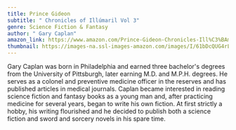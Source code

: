 ```yaml
---
title: Prince Gideon
subtitle: " Chronicles of Illúmaril Vol 3"
genre: Science Fiction & Fantasy
author: " Gary Caplan"
amazon_link: https://www.amazon.com/Prince-Gideon-Chronicles-Ill%C3%BAmaril-Vol/dp/1648956386/ref=sr_1_1?crid=1RD7H1YJKD609&keywords=9781648956386&qid=1643095505&sprefix=9781648956386%2Caps%2C251&sr=8-1
thumbnail: https://images-na.ssl-images-amazon.com/images/I/61bDcQUG4rL.jpg
---
```

Gary Caplan was born in Philadelphia and earned three bachelor's degrees from the University of Pittsburgh, later earning M.D. and M.P.H. degrees. He serves as a colonel and preventive medicine officer in the reserves and has published articles in medical journals. Caplan became interested in reading science fiction and fantasy books as a young man and, after practicing medicine for several years, began to write his own fiction. At first strictly a hobby, his writing flourished and he decided to publish both a science fiction and sword and sorcery novels in his spare time.
